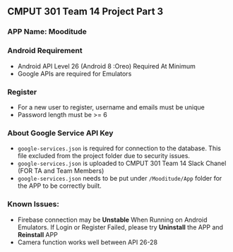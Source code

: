 ## CMPUT 301 Team 14 Project Part 3

### APP Name: Mooditude

### Android Requirement

-  Android API Level 26 (Android 8 :Oreo) Required At Minimum
-  Google APIs are required for Emulators

### Register

- For a new user to register, username and emails must be unique
- Password length must be >= 6

### About Google Service API Key

- `google-services.json` is required for connection to the database. This file excluded from the project folder due to security issues.
- `google-services.json`  is uploaded to CMPUT 301 Team 14 Slack Chanel (FOR TA and Team Members)
- `google-services.json` needs to be put under `/Mooditude/App` folder for the APP to be correctly built. 

### Known Issues:

- Firebase connection may be **Unstable** When Running on Android Emulators. If Login or Register Failed, please try **Uninstall** the APP and **Reinstall** APP 
- Camera function works well between API 26-28
